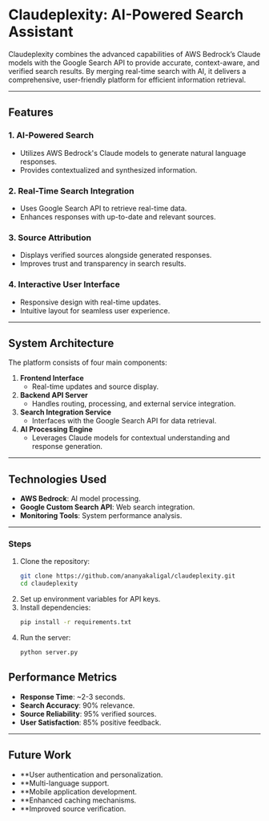 # Claudeplexity: AI-Powered Search Assistant

Claudeplexity combines the advanced capabilities of AWS Bedrock’s Claude models with the Google Search API to provide accurate, context-aware, and verified search results. By merging real-time search with AI, it delivers a comprehensive, user-friendly platform for efficient information retrieval.

---

## Features
### 1. **AI-Powered Search**
   - Utilizes AWS Bedrock's Claude models to generate natural language responses.
   - Provides contextualized and synthesized information.

### 2. **Real-Time Search Integration**
   - Uses Google Search API to retrieve real-time data.
   - Enhances responses with up-to-date and relevant sources.

### 3. **Source Attribution**
   - Displays verified sources alongside generated responses.
   - Improves trust and transparency in search results.

### 4. **Interactive User Interface**
   - Responsive design with real-time updates.
   - Intuitive layout for seamless user experience.

---

## System Architecture
The platform consists of four main components:
1. **Frontend Interface**
   - Real-time updates and source display.
2. **Backend API Server**
   - Handles routing, processing, and external service integration.
3. **Search Integration Service**
   - Interfaces with the Google Search API for data retrieval.
4. **AI Processing Engine**
   - Leverages Claude models for contextual understanding and response generation.

---

## Technologies Used
- **AWS Bedrock**: AI model processing.
- **Google Custom Search API**: Web search integration.
- **Monitoring Tools**: System performance analysis.

---

### Steps
1. Clone the repository:
   ```bash
   git clone https://github.com/ananyakaligal/claudeplexity.git
   cd claudeplexity
2. Set up environment variables for API keys.
3. Install dependencies:
   ```bash
   pip install -r requirements.txt
   ```
4. Run the server:
   ```bash
   python server.py
   ```

## Performance Metrics
- **Response Time**: ~2-3 seconds.
- **Search Accuracy**: 90% relevance.
- **Source Reliability**: 95% verified sources.
- **User Satisfaction**: 85% positive feedback.

---

## Future Work
- **User authentication and personalization.
- **Multi-language support.
- **Mobile application development.
- **Enhanced caching mechanisms.
- **Improved source verification.

